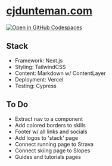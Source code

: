# [cjdunteman.com](https://cjdunteman.com)

[![Open in GitHub Codespaces](https://github.com/codespaces/badge.svg)](https://github.com/codespaces/new?hide_repo_select=true&ref=main&repo=212740183)

## Stack

- Framework: Next.js
- Styling: TailwindCSS
- Content: Markdown w/ ContentLayer
- Deployment: Vercel
- Testing: Cypress

## To Do

- Extract nav to a component
- Add colored borders to skills
- Footer w/ all links and socials
- Add logos to 'stack' page
- Connect running page to Strava
- Connect skiing page to Slopes
- Guides and tutorials pages